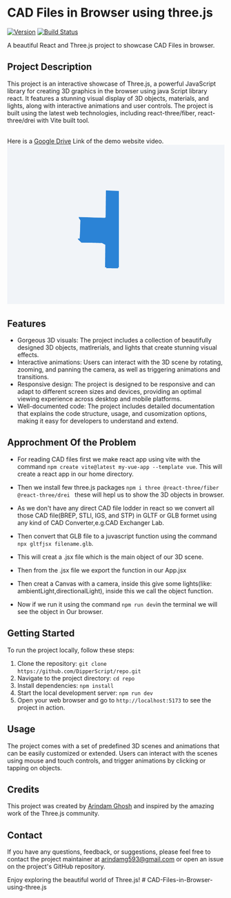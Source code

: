 # CAD Files in Browser using three.js

[![Version](https://img.shields.io/badge/version-1.0.0-brightgreen.svg)](https://github.com/username/repo)
[![Build Status](https://img.shields.io/badge/build-passing-brightgreen.svg)](https://github.com/username/repo/actions)

A beautiful React and Three.js project to showcase CAD Files in browser.

## Project Description

This project is an interactive showcase of Three.js, a powerful JavaScript library for creating 3D graphics in the browser using java Script library react. It features a stunning visual display of 3D objects, materials, and lights, along with interactive animations and user controls. The project is built using the latest web technologies, including react-three/fiber, react-three/drei with Vite built tool.

<br/>
Here is a <a href="https://drive.google.com/file/d/1qYYN5Jm21FZCW-U7zRrw1xgmCrfzJw1_/view?usp=sharing">Google Drive<a/> Link of the demo website video.

<a href='https://drive.google.com/file/d/1qYYN5Jm21FZCW-U7zRrw1xgmCrfzJw1_/view?usp=sharing'>
<img src="public\threejs.png" alt="" title="Optional title">
<a/>

## Features

- Gorgeous 3D visuals: The project includes a collection of beautifully designed 3D objects, matlrerials, and lights that create stunning visual effects.
- Interactive animations: Users can interact with the 3D scene by rotating, zooming, and panning the camera, as well as triggering animations and transitions.
- Responsive design: The project is designed to be responsive and can adapt to different screen sizes and devices, providing an optimal viewing experience across desktop and mobile platforms.
- Well-documented code: The project includes detailed documentation that explains the code structure, usage, and cusomization options, making it easy for developers to understand and extend.

## Approchment Of the Problem

- For reading CAD files first we make react app using vite with the command `npm create vite@latest my-vue-app --template vue`. This will create a react app in our home directory.
- Then we install few three.js packages `npm i three @react-three/fiber @react-three/drei ` these will hepl us to show the 3D objects in browser.
- As we don't have any direct CAD file lodder in react so we convert all those CAD file(BREP, STLl, IGS, and STP) in GLTF or GLB formet using any kind of CAD Converter,e.g.CAD Exchanger Lab.
- Then convert that GLB file to a juvascript function using the command `npx gltfjsx filename.glb`.
- This will creat a .jsx file which is the main object of our 3D scene.
- Then from the .jsx file we export the function in our App.jsx
- Then creat a Canvas with a camera, inside this give some lights(like: ambientLight,directionalLight), inside this we call the object function.

- Now if we run it using the command `npm run dev`in the terminal we will see the object in Our browser.
## Getting Started

To run the project locally, follow these steps:

1. Clone the repository: `git clone https://github.com/DipperScript/repo.git`
2. Navigate to the project directory: `cd repo`
3. Install dependencies: `npm install`
4. Start the local development server: `npm run dev`
5. Open your web browser and go to `http://localhost:5173` to see the project in action.



## Usage

The project comes with a set of predefined 3D scenes and animations that can be easily customized or extended. Users can interact with the scenes using mouse and touch controls, and trigger animations by clicking or tapping on objects.

## Credits

This project was created by [Arindam Ghosh](https://github.com/DipperScript) and inspired by the amazing work of the Three.js community.
## Contact

If you have any questions, feedback, or suggestions, please feel free to contact the project maintainer at [arindamg593@gmail.com](arindamg593@gmail.com) or open an issue on the project's GitHub repository.

Enjoy exploring the beautiful world of Three.js!
#   C A D - F i l e s - i n - B r o w s e r - u s i n g - t h r e e . j s 
 
 
